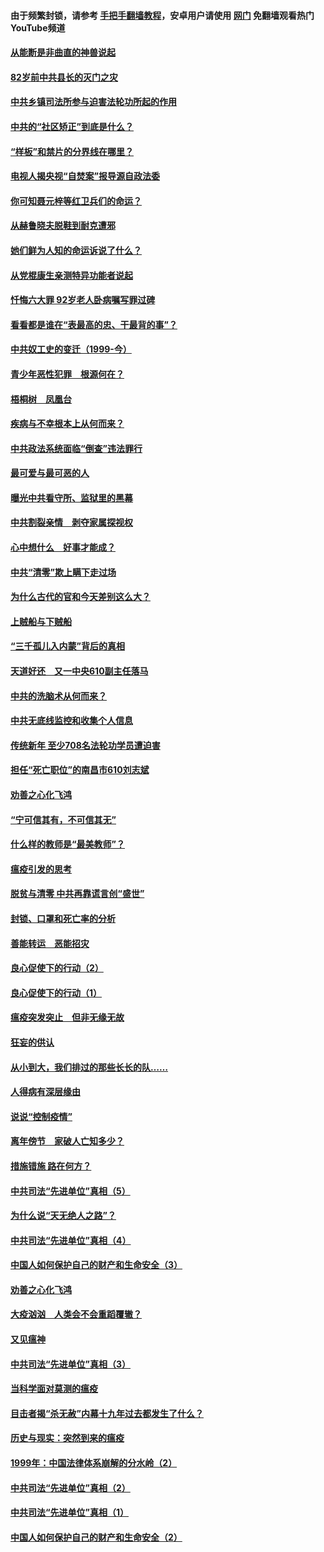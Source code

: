 #### 由于频繁封锁，请参考 [手把手翻墙教程](https://github.com/gfw-breaker/guides/wiki/)，安卓用户请使用 [网门](https://github.com/gfw-breaker/nogfw/blob/master/dl.md?t=04111701) 免翻墙观看热门YouTube频道 

#### [从能断是非曲直的神兽说起](../pages/19/423201.md?t=04111701) 

#### [82岁前中共县长的灭门之灾](../pages/19/423055.md?t=04111701) 

#### [中共乡镇司法所参与迫害法轮功所起的作用](../pages/19/423064.md?t=04111701) 

#### [中共的“社区矫正”到底是什么？](../pages/19/422870.md?t=04111701) 

#### [“样板”和禁片的分界线在哪里？](../pages/19/422704.md?t=04111701) 

#### [电视人揭央视“自焚案”报导源自政法委](../pages/19/422770.md?t=04111701) 

#### [你可知聂元梓等红卫兵们的命运？](../pages/19/422848.md?t=04111701) 

#### [从赫鲁晓夫脱鞋到耐克遭邪](../pages/19/422826.md?t=04111701) 

#### [她们鲜为人知的命运诉说了什么？](../pages/19/422754.md?t=04111701) 

#### [从党棍康生亲测特异功能者说起](../pages/19/422657.md?t=04111701) 

#### [忏悔六大罪 92岁老人卧病嘱写罪过碑](../pages/19/422750.md?t=04111701) 

#### [看看都是谁在“表最高的忠、干最背的事”？](../pages/19/422703.md?t=04111701) 

#### [中共奴工史的变迁（1999-今）](../pages/19/422656.md?t=04111701) 

#### [青少年恶性犯罪　根源何在？](../pages/19/422449.md?t=04111701) 

#### [梧桐树　凤凰台](../pages/19/422442.md?t=04111701) 

#### [疾病与不幸根本上从何而来？](../pages/19/422438.md?t=04111701) 

#### [中共政法系统面临“倒查”违法罪行](../pages/19/422497.md?t=04111701) 

#### [最可爱与最可恶的人](../pages/19/422448.md?t=04111701) 

#### [曝光中共看守所、监狱里的黑幕](../pages/19/422390.md?t=04111701) 

#### [中共割裂亲情　剥夺家属探视权](../pages/19/422364.md?t=04111701) 

#### [心中想什么　好事才能成？](../pages/19/422318.md?t=04111701) 

#### [中共“清零”欺上瞒下走过场](../pages/19/422306.md?t=04111701) 

#### [为什么古代的官和今天差别这么大？](../pages/19/422228.md?t=04111701) 

#### [上贼船与下贼船](../pages/19/422276.md?t=04111701) 

#### [“三千孤儿入内蒙”背后的真相](../pages/19/422229.md?t=04111701) 

#### [天道好还　又一中央610副主任落马](../pages/19/422155.md?t=04111701) 

#### [中共的洗脑术从何而来？](../pages/19/422154.md?t=04111701) 

#### [中共无底线监控和收集个人信息](../pages/19/422039.md?t=04111701) 

#### [传统新年 至少708名法轮功学员遭迫害](../pages/19/421946.md?t=04111701) 

#### [担任“死亡职位”的南昌市610刘志斌](../pages/19/421957.md?t=04111701) 

#### [劝善之心化飞鸿](../pages/19/421164.md?t=04111701) 

#### [“宁可信其有，不可信其无”](../pages/19/421691.md?t=04111701) 

#### [什么样的教师是“最美教师”？](../pages/19/421755.md?t=04111701) 

#### [瘟疫引发的思考](../pages/19/421594.md?t=04111701) 

#### [脱贫与清零 中共再靠谎言创“盛世”](../pages/19/421590.md?t=04111701) 

#### [封锁、口罩和死亡率的分析](../pages/19/421495.md?t=04111701) 

#### [善能转运　恶能招灾](../pages/19/421334.md?t=04111701) 

#### [良心促使下的行动（2）](../pages/19/421361.md?t=04111701) 

#### [良心促使下的行动（1）](../pages/19/421302.md?t=04111701) 

#### [瘟疫突发突止　但非无缘无故](../pages/19/421281.md?t=04111701) 

#### [狂妄的供认](../pages/19/421199.md?t=04111701) 

#### [从小到大，我们排过的那些长长的队……](../pages/19/421243.md?t=04111701) 

#### [人得病有深层缘由](../pages/19/420864.md?t=04111701) 

#### [说说“控制疫情”](../pages/19/420831.md?t=04111701) 

#### [离年傍节　家破人亡知多少？](../pages/19/420563.md?t=04111701) 

#### [措施错施  路在何方？](../pages/19/420076.md?t=04111701) 

#### [中共司法“先进单位”真相（5）](../pages/19/419453.md?t=04111701) 

#### [为什么说“天无绝人之路”？](../pages/19/419618.md?t=04111701) 

#### [中共司法“先进单位”真相（4）](../pages/19/419452.md?t=04111701) 

#### [中国人如何保护自己的财产和生命安全（3）](../pages/19/419405.md?t=04111701) 

#### [劝善之心化飞鸿](../pages/19/418758.md?t=04111701) 

#### [大疫汹汹　人类会不会重蹈覆辙？](../pages/19/419691.md?t=04111701) 

#### [又见瘟神](../pages/19/419225.md?t=04111701) 

#### [中共司法“先进单位”真相（3）](../pages/19/419451.md?t=04111701) 

#### [当科学面对莫测的瘟疫](../pages/19/419625.md?t=04111701) 

#### [目击者揭“杀无赦”内幕十九年过去都发生了什么？](../pages/19/419617.md?t=04111701) 

#### [历史与现实：突然到来的瘟疫](../pages/19/419619.md?t=04111701) 

#### [1999年：中国法律体系崩解的分水岭（2）](../pages/19/419455.md?t=04111701) 

#### [中共司法“先进单位”真相（2）](../pages/19/419450.md?t=04111701) 

#### [中共司法“先进单位”真相（1）](../pages/19/419449.md?t=04111701) 

#### [中国人如何保护自己的财产和生命安全（2）](../pages/19/419404.md?t=04111701) 

